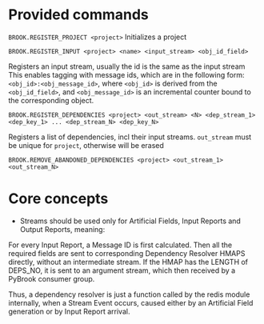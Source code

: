 # Provided commands

`BROOK.REGISTER_PROJECT <project>`
Initializes a project

`BROOK.REGISTER_INPUT <project> <name> <input_stream> <obj_id_field>`

Registers an input stream, usually the id is the same as the input stream
This enables tagging with message ids, which are in the following form: `<obj_id>:<obj_message_id>`, where `<obj_id>` is derived from the `<obj_id_field>`, 
and `<obj_message_id>` is an incremental counter bound to the corresponding object.

`BROOK.REGISTER_DEPENDENCIES <project> <out_stream> <N> <dep_stream_1> <dep_key_1> ... <dep_stream_N> <dep_key_N>`

Registers a list of dependencies, incl their input streams. `out_stream` must be unique for `project`, otherwise will be erased
<!-- TODO: add historical deps -->

`BROOK.REMOVE_ABANDONED_DEPENDENCIES <project> <out_stream_1> <out_stream_N>`


# Core concepts

- Streams should be used only for Artificial Fields, Input Reports and Output Reports, meaning:


For every Input Report, a Message ID is first calculated.
Then all the required fields are sent to corresponding Dependency Resolver HMAPS directly, without an intermediate stream.
If the HMAP has the LENGTH of DEPS_NO, it is sent to an argument stream, which then received by a PyBrook consumer group. 

Thus, a dependency resolver is just a function called by the redis module internally, when a Stream Event occurs,
caused either by an Artificial Field generation or by Input Report arrival.